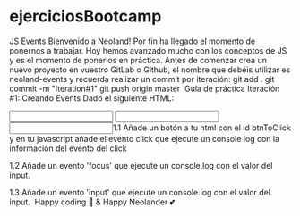 # ejerciciosBootcamp
JS Events
Bienvenido a Neoland! Por fin ha llegado el momento de ponernos a trabajar. Hoy hemos avanzado mucho con los conceptos de JS y es el momento de ponerlos en práctica.
Antes de comenzar crea un nuevo proyecto en vuestro GitLab o Github, el nombre que debéis utilizar es neoland-events y recuerda realizar un commit por iteración:
git add .
git commit -m "Iteration#1"
git push origin master
​
Guía de práctica
Iteración #1: Creando Events
Dado el siguiente HTML:
<!DOCTYPE html>
<html lang="en">
<head>
    <meta charset="UTF-8">
    <meta name="viewport" content="width=device-width, initial-scale=1.0">
    <title>Document</title>
</head>
<body>
	<input class="click" type="text"/>
	<input class="focus" type="text"/>
	<input class="value" type="text"/>
</body>
</html>
​
1.1 Añade un botón a tu html con el id btnToClick y en tu javascript añade el 
evento click que ejecute un console log con la información del evento del click

1.2 Añade un evento 'focus' que ejecute un console.log con el valor del input.

1.3 Añade un evento 'input' que ejecute un console.log con el valor del input.
​
Happy coding 🌟  & Happy Neolander 💕   